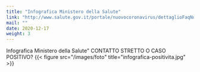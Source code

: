 ```yaml
---
title: "Infografica Ministero della Salute"
link: "http://www.salute.gov.it/portale/nuovocoronavirus/dettaglioFaqNuovoCoronavirus.jsp?lingua=italiano&id=234#2"
mail: ""
date: 2020-12-17
weight: 3
---
```


Infografica Ministero della Salute" CONTATTO STRETTO O CASO POSITIVO?
{{< figure src="/images/foto" title="infografica-positivita.jpg" >}}
